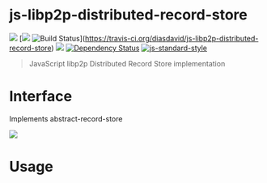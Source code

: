 js-libp2p-distributed-record-store
==================================

[![](https://img.shields.io/badge/made%20by-Protocol%20Labs-blue.svg?style=flat-square)](http://ipn.io) [[![](https://img.shields.io/badge/freenode-%23ipfs-blue.svg?style=flat-square)](http://webchat.freenode.net/?channels=%23ipfs) ![Build Status](https://travis-ci.org/diasdavid/js-libp2p-distributed-record-store.svg?style=flat-square)](https://travis-ci.org/diasdavid/js-libp2p-distributed-record-store) ![](https://img.shields.io/badge/coverage-%3F-yellow.svg?style=flat-square) [![Dependency Status](https://david-dm.org/diasdavid/js-libp2p-distributed-record-store.svg?style=flat-square)](https://david-dm.org/diasdavid/js-libp2p-distributed-record-store) [![js-standard-style](https://img.shields.io/badge/code%20style-standard-brightgreen.svg?style=flat-square)](https://github.com/feross/standard)

> JavaScript libp2p Distributed Record Store implementation

# Interface

Implements abstract-record-store

![](https://raw.githubusercontent.com/diasdavid/abstract-record-store/master/img/badge.png)

# Usage
